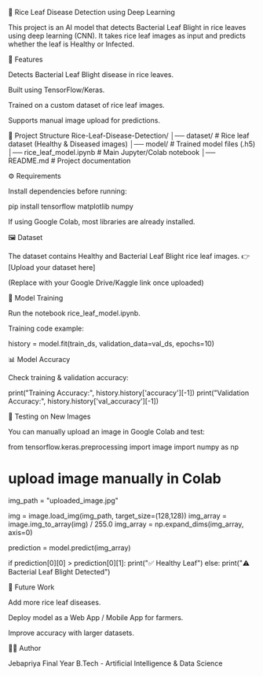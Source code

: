 🌾 Rice Leaf Disease Detection using Deep Learning

This project is an AI model that detects Bacterial Leaf Blight in rice leaves using deep learning (CNN). It takes rice leaf images as input and predicts whether the leaf is Healthy or Infected.

🚀 Features

Detects Bacterial Leaf Blight disease in rice leaves.

Built using TensorFlow/Keras.

Trained on a custom dataset of rice leaf images.

Supports manual image upload for predictions.

📂 Project Structure
Rice-Leaf-Disease-Detection/
│── dataset/                 # Rice leaf dataset (Healthy & Diseased images)
│── model/                   # Trained model files (.h5)
│── rice_leaf_model.ipynb    # Main Jupyter/Colab notebook
│── README.md                # Project documentation

⚙️ Requirements

Install dependencies before running:

pip install tensorflow matplotlib numpy


If using Google Colab, most libraries are already installed.

🖼️ Dataset

The dataset contains Healthy and Bacterial Leaf Blight rice leaf images.
👉 [Upload your dataset here]

(Replace with your Google Drive/Kaggle link once uploaded)

🧠 Model Training

Run the notebook rice_leaf_model.ipynb.

Training code example:

history = model.fit(train_ds, validation_data=val_ds, epochs=10)

📊 Model Accuracy

Check training & validation accuracy:

print("Training Accuracy:", history.history['accuracy'][-1])
print("Validation Accuracy:", history.history['val_accuracy'][-1])

🔎 Testing on New Images

You can manually upload an image in Google Colab and test:

from tensorflow.keras.preprocessing import image
import numpy as np

# upload image manually in Colab
img_path = "uploaded_image.jpg"

img = image.load_img(img_path, target_size=(128,128))
img_array = image.img_to_array(img) / 255.0
img_array = np.expand_dims(img_array, axis=0)

prediction = model.predict(img_array)

if prediction[0][0] > prediction[0][1]:
    print("✅ Healthy Leaf")
else:
    print("⚠️ Bacterial Leaf Blight Detected")

📌 Future Work

Add more rice leaf diseases.

Deploy model as a Web App / Mobile App for farmers.

Improve accuracy with larger datasets.

👩‍💻 Author

Jebapriya
Final Year B.Tech - Artificial Intelligence & Data Science
